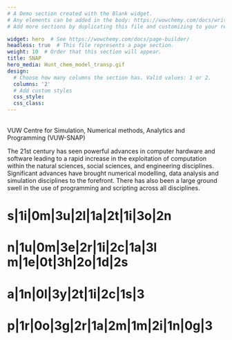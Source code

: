 ```yaml
---
# A Demo section created with the Blank widget.
# Any elements can be added in the body: https://wowchemy.com/docs/writing-markdown-latex/
# Add more sections by duplicating this file and customizing to your requirements.

widget: hero  # See https://wowchemy.com/docs/page-builder/
headless: true  # This file represents a page section.
weight: 10  # Order that this section will appear.
title: SNAP
hero_media: Hunt_chem_model_transp.gif
design:
  # Choose how many columns the section has. Valid values: 1 or 2.
  columns: '2'
  # Add custom styles
  css_style:
  css_class:
---
```


<br>
VUW Centre for Simulation, Numerical methods, Analytics and Programming (VUW-SNAP)


The 21st century has seen powerful advances in computer hardware and software leading to a rapid increase in the exploitation of computation within the natural sciences, social sciences, and engineering disciplines. Significant advances have brought numerical modelling, data analysis and simulation disciplines to the forefront. There has also been a large ground swell in the use of programming and scripting across all disciplines.

# s|1i|0m|3u|2l|1a|2t|1i|3o|2n
# n|1u|0m|3e|2r|1i|2c|1a|3l m|1e|0t|3h|2o|1d|2s
# a|1n|0l|3y|2t|1i|2c|1s|3
# p|1r|0o|3g|2r|1a|2m|1m|2i|1n|0g|3
